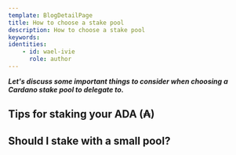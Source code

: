 ```yaml
---
template: BlogDetailPage
title: How to choose a stake pool
description: How to choose a stake pool
keywords: 
identities: 
    - id: wael-ivie
      role: author
---
```


***Let's discuss some important things to consider when choosing a Cardano stake pool to delegate to.***


## Tips for staking your ADA (₳)

## Should I stake with a small pool?